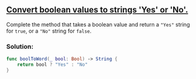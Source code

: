 ## [Convert boolean values to strings 'Yes' or 'No'.](https://www.codewars.com/kata/53369039d7ab3ac506000467/train/swift)

Complete the method that takes a boolean value and return a ```"Yes"``` string for ```true```, or a ```"No"``` string for ```false```.

### Solution:
```swift
func boolToWord(_ bool: Bool) -> String {
    return bool ? "Yes" : "No"
}
```
